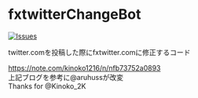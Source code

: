 # fxtwitterChangeBot
[![Issues][issues-sh]][issues-url]

<!-- MARKDOWN LINKS & IMAGES -->
<!-- https://www.markdownguide.org/basic-syntax/#reference-style-links -->
[issues-sh]: https://img.shields.io/github/issues/kinoko2k/fxtwitterChangeBot.svg?style=for-the-badge
[issues-url]: https://github.com/kinoko2k/fxtwitterChangeBot/issues
[license-sh]: https://img.shields.io/github/license/kinoko2k/fxtwitterChangeBot.svg?style=for-the-badge
[license-url]: https://github.com/kinoko2k/fxtwitterChangeBot/blob/main/LICENSE

twitter.comを投稿した際にfxtwitter.comに修正するコード

https://note.com/kinoko1216/n/nfb73752a0893  
上記ブログを参考に@aruhussが改変  
Thanks for @Kinoko_2K  


